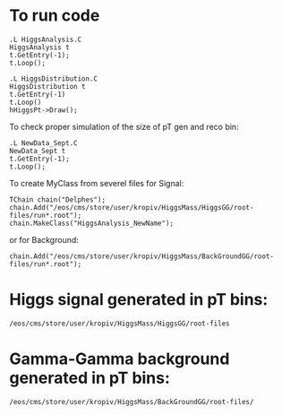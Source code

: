# To run code


```
.L HiggsAnalysis.C
HiggsAnalysis t
t.GetEntry(-1); 
t.Loop();
```

```
.L HiggsDistribution.C
HiggsDistribution t
t.GetEntry(-1)
t.Loop()
hHiggsPt->Draw();
```

To check proper simulation of the size of pT gen and reco bin:
```
.L NewData_Sept.C
NewData_Sept t
t.GetEntry(-1); 
t.Loop();
```


To create MyClass from severel files for Signal:
```
TChain chain("Delphes");
chain.Add("/eos/cms/store/user/kropiv/HiggsMass/HiggsGG/root-files/run*.root");
chain.MakeClass("HiggsAnalysis_NewName");
```
or for Background:
```
chain.Add("/eos/cms/store/user/kropiv/HiggsMass/BackGroundGG/root-files/run*.root");

```

# Higgs signal generated in pT bins:

`/eos/cms/store/user/kropiv/HiggsMass/HiggsGG/root-files`

# Gamma-Gamma background generated in pT bins:

`/eos/cms/store/user/kropiv/HiggsMass/BackGroundGG/root-files/`
